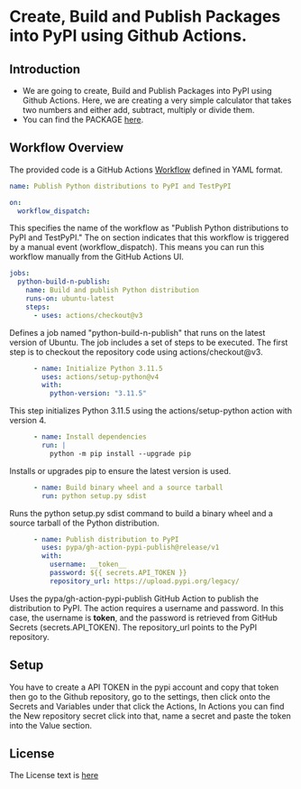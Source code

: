 # Create, Build and Publish Packages into PyPI using Github Actions.

## Introduction

  - We are going to create, Build and Publish Packages into PyPI using Github Actions. Here, we are creating a very simple calculator that takes two numbers and either add, subtract, multiply or divide them. 
  - You can find the PACKAGE [here](https://github.com/VismayaM-2003/packages-yaml/blob/main/pypibasic/arithmetic.py). 


## Workflow Overview

The provided code is a GitHub Actions [Workflow](https://github.com/VismayaM-2003/packages-yaml/blob/main/.github/workflows/python-publish.yml) defined in YAML format.

```yaml
name: Publish Python distributions to PyPI and TestPyPI

on:
  workflow_dispatch:

```
This specifies the name of the workflow as "Publish Python distributions to PyPI and TestPyPI." The on section indicates that this workflow is triggered by a manual event (workflow_dispatch). This means you can run this workflow manually from the GitHub Actions UI.

```yaml
jobs:
  python-build-n-publish:
    name: Build and publish Python distribution
    runs-on: ubuntu-latest
    steps:
      - uses: actions/checkout@v3

```
Defines a job named "python-build-n-publish" that runs on the latest version of Ubuntu. The job includes a set of steps to be executed. The first step is to checkout the repository code using actions/checkout@v3.

```yaml
      - name: Initialize Python 3.11.5
        uses: actions/setup-python@v4
        with:
          python-version: "3.11.5"

```
This step initializes Python 3.11.5 using the actions/setup-python action with version 4. 

```yaml
      - name: Install dependencies
        run: |
          python -m pip install --upgrade pip
```
Installs or upgrades pip to ensure the latest version is used.

```yaml
      - name: Build binary wheel and a source tarball
        run: python setup.py sdist

```
Runs the python setup.py sdist command to build a binary wheel and a source tarball of the Python distribution.

```yaml
      - name: Publish distribution to PyPI
        uses: pypa/gh-action-pypi-publish@release/v1
        with:
          username: __token__
          password: ${{ secrets.API_TOKEN }}
          repository_url: https://upload.pypi.org/legacy/

```
Uses the pypa/gh-action-pypi-publish GitHub Action to publish the distribution to PyPI. The action requires a username and password. In this case, the username is __token__, and the password is retrieved from GitHub Secrets (secrets.API_TOKEN). The repository_url points to the PyPI repository.

## Setup

You have to create a API TOKEN in the pypi account and copy that token then go to the Github repository, go to the settings, then click onto the Secrets and Variables under that click the Actions, In Actions you can find the New repository secret click into that, name a secret and paste the token into the Value section.

## License

The License text is [here](https://github.com/VismayaM-2003/packages-yaml/blob/main/LICENSE.txt)
